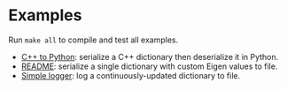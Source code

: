 # Examples

Run ``make all`` to compile and test all examples.

- [C++ to Python](cpp_to_python.cpp): serialize a C++ dictionary then deserialize it in Python.
- [README](readme.cpp): serialize a single dictionary with custom Eigen values to file.
- [Simple logger](simple_logger.cpp): log a continuously-updated dictionary to file.
